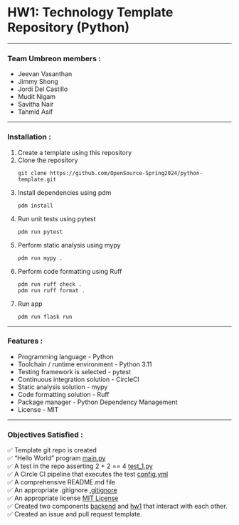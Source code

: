 # HW1: Technology Template Repository (Python)
---
### Team Umbreon members :
* Jeevan Vasanthan
* Jimmy Shong
* Jordi Del Castillo
* Mudit Nigam
* Savitha Nair
* Tahmid Asif
---
### Installation :
1. Create a template using this repository
2. Clone the repository
   ```
   git clone https://github.com/OpenSource-Spring2024/python-template.git
   ```
3. Install dependencies using pdm
   ```
   pdm install
   ```
4. Run unit tests using pytest
   ```
   pdm run pytest
   ```
5. Perform static analysis using mypy
   ```
   pdm run mypy .
   ```
6. Perform code formatting using Ruff
   ```
   pdm run ruff check .
   pdm run ruff format .
   ```
7. Run app
   ```
   pdm run flask run
   ```
---
### Features :
* Programming language - Python
* Toolchain / runtime environment - Python 3.11
* Testing framework is selected - pytest
* Continuous integration solution - CircleCI
* Static analysis solution - mypy
* Code formatting solution - Ruff
* Package manager - Python Dependency Management
* License - MIT
---
### Objectives Satisfied :
:white_check_mark: Template git repo is created <br>
:white_check_mark: “Hello World” program [main.py](https://github.com/OpenSource-Spring2024/python-template/blob/master/src/main.py)<br> 
:white_check_mark: A test in the repo asserting 2 + 2 == 4 [test_1.py](https://github.com/OpenSource-Spring2024/python-template/blob/master/tests/test_1.py)<br>
:white_check_mark: A Circle CI pipeline that executes the test [config.yml](https://github.com/OpenSource-Spring2024/python-template/blob/master/.circleci/config.yml)<br>
:white_check_mark: A comprehensive README.md file <br>
:white_check_mark: An appropriate .gitignore [.gitignore](https://github.com/OpenSource-Spring2024/python-template/blob/master/.gitignore)<br>
:white_check_mark: An appropriate license [MIT License](https://github.com/OpenSource-Spring2024/python-template/blob/master/LICENSE)<br>
:white_check_mark: Created two components [backend](https://github.com/OpenSource-Spring2024/python-template/tree/master/src/backend) and [hw1](https://github.com/OpenSource-Spring2024/python-template/tree/master/src/hw1) that interact with each other.<br>
:white_check_mark: Created an issue and pull request template.<br>
 






